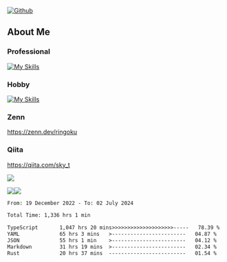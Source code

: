 [![Github](https://img.shields.io/github/followers/skyt-a?label=Follow&style=social)](https://github.com/skyt-a)

## About Me
### Professional
[![My Skills](https://skillicons.dev/icons?i=react,ts,js,nodejs,java,graphql,firebase,githubactions&theme=light)](https://skillicons.dev)
### Hobby
[![My Skills](https://skillicons.dev/icons?i=unity,rust,py&theme=light)](https://skillicons.dev)

### Zenn
https://zenn.dev/ringoku
### Qiita
https://qiita.com/sky_t


![](https://github-profile-summary-cards.vercel.app/api/cards/profile-details?username=skyt-a&theme=default)

![](https://github-profile-summary-cards.vercel.app/api/cards/repos-per-language?username=skyt-a&theme=default)![](https://github-profile-summary-cards.vercel.app/api/cards/stats?username=RinGoku&theme=default)

<!--START_SECTION:waka-->

```txt
From: 19 December 2022 - To: 02 July 2024

Total Time: 1,336 hrs 1 min

TypeScript       1,047 hrs 20 mins>>>>>>>>>>>>>>>>>>>>-----   78.39 %
YAML             65 hrs 3 mins   >------------------------   04.87 %
JSON             55 hrs 1 min    >------------------------   04.12 %
Markdown         31 hrs 19 mins  >------------------------   02.34 %
Rust             20 hrs 37 mins  -------------------------   01.54 %
```

<!--END_SECTION:waka-->
